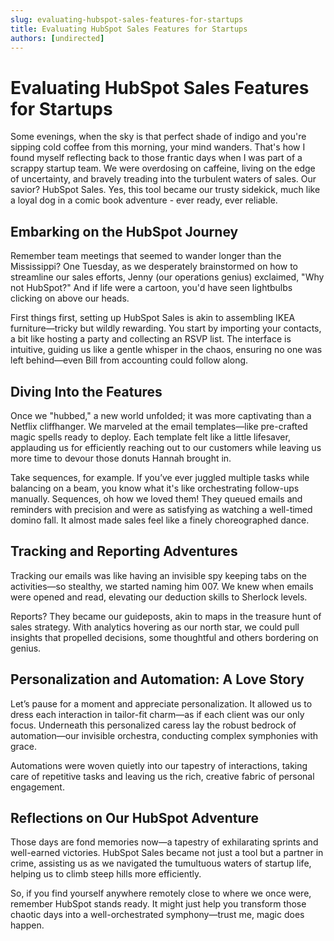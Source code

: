 ```yaml
---
slug: evaluating-hubspot-sales-features-for-startups
title: Evaluating HubSpot Sales Features for Startups
authors: [undirected]
---
```


# Evaluating HubSpot Sales Features for Startups

Some evenings, when the sky is that perfect shade of indigo and you're sipping cold coffee from this morning, your mind wanders. That's how I found myself reflecting back to those frantic days when I was part of a scrappy startup team. We were overdosing on caffeine, living on the edge of uncertainty, and bravely treading into the turbulent waters of sales. Our savior? HubSpot Sales. Yes, this tool became our trusty sidekick, much like a loyal dog in a comic book adventure - ever ready, ever reliable.

## Embarking on the HubSpot Journey

Remember team meetings that seemed to wander longer than the Mississippi? One Tuesday, as we desperately brainstormed on how to streamline our sales efforts, Jenny (our operations genius) exclaimed, "Why not HubSpot?" And if life were a cartoon, you'd have seen lightbulbs clicking on above our heads.

First things first, setting up HubSpot Sales is akin to assembling IKEA furniture—tricky but wildly rewarding. You start by importing your contacts, a bit like hosting a party and collecting an RSVP list. The interface is intuitive, guiding us like a gentle whisper in the chaos, ensuring no one was left behind—even Bill from accounting could follow along.

## Diving Into the Features

Once we "hubbed," a new world unfolded; it was more captivating than a Netflix cliffhanger. We marveled at the email templates—like pre-crafted magic spells ready to deploy. Each template felt like a little lifesaver, applauding us for efficiently reaching out to our customers while leaving us more time to devour those donuts Hannah brought in.

Take sequences, for example. If you’ve ever juggled multiple tasks while balancing on a beam, you know what it's like orchestrating follow-ups manually. Sequences, oh how we loved them! They queued emails and reminders with precision and were as satisfying as watching a well-timed domino fall. It almost made sales feel like a finely choreographed dance.

## Tracking and Reporting Adventures

Tracking our emails was like having an invisible spy keeping tabs on the activities—so stealthy, we started naming him 007. We knew when emails were opened and read, elevating our deduction skills to Sherlock levels.

Reports? They became our guideposts, akin to maps in the treasure hunt of sales strategy. With analytics hovering as our north star, we could pull insights that propelled decisions, some thoughtful and others bordering on genius.

## Personalization and Automation: A Love Story

Let’s pause for a moment and appreciate personalization. It allowed us to dress each interaction in tailor-fit charm—as if each client was our only focus. Underneath this personalized caress lay the robust bedrock of automation—our invisible orchestra, conducting complex symphonies with grace.

Automations were woven quietly into our tapestry of interactions, taking care of repetitive tasks and leaving us the rich, creative fabric of personal engagement.

## Reflections on Our HubSpot Adventure

Those days are fond memories now—a tapestry of exhilarating sprints and well-earned victories. HubSpot Sales became not just a tool but a partner in crime, assisting us as we navigated the tumultuous waters of startup life, helping us to climb steep hills more efficiently. 

So, if you find yourself anywhere remotely close to where we once were, remember HubSpot stands ready. It might just help you transform those chaotic days into a well-orchestrated symphony—trust me, magic does happen.